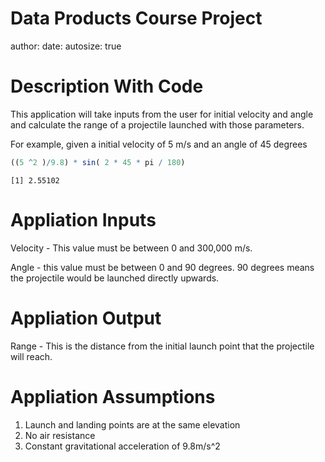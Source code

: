 Data Products Course Project
========================================================
author: 
date: 
autosize: true


Description With Code
========================================================

This application will take inputs from the user for initial velocity and angle and calculate the range of a projectile launched with those parameters.

For example, given a initial velocity of 5 m/s and an angle of 45 degrees


```r
((5 ^2 )/9.8) * sin( 2 * 45 * pi / 180)
```

```
[1] 2.55102
```

Appliation Inputs
========================================================



Velocity - This value must be between 0 and 300,000 m/s.

Angle - this value must be between 0 and 90 degrees.  90 degrees means the projectile would be launched directly upwards.

Appliation Output
========================================================


Range - This is the distance from the initial launch point that the projectile will reach.  

Appliation Assumptions
========================================================


1. Launch and landing points are at the same elevation
2. No air resistance
3. Constant gravitational acceleration of 9.8m/s^2

